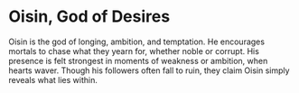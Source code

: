 # Oisin, God of Desires

Oisin is the god of longing, ambition, and temptation. He encourages mortals to chase what they yearn for, whether noble or corrupt. His presence is felt strongest in moments of weakness or ambition, when hearts waver. Though his followers often fall to ruin, they claim Oisin simply reveals what lies within.